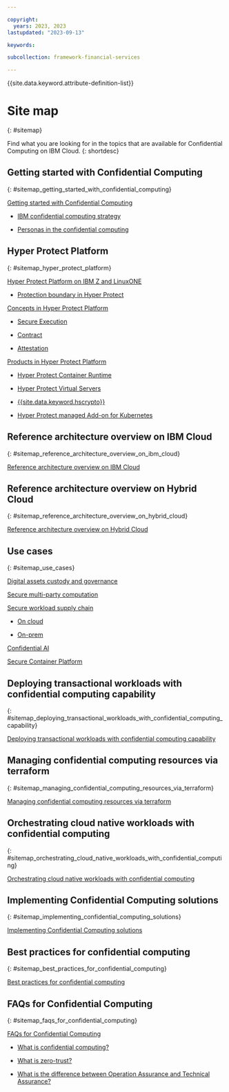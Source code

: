 ```yaml
---

copyright:
  years: 2023, 2023
lastupdated: "2023-09-13"

keywords: 

subcollection: framework-financial-services

---
```


{{site.data.keyword.attribute-definition-list}}


# Site map
{: #sitemap}

Find what you are looking for in the topics that are available for Confidential Computing on IBM Cloud.
{: shortdesc}






## Getting started with Confidential Computing
{: #sitemap_getting_started_with_confidential_computing}


[Getting started with Confidential Computing](/docs/confidential-computing?topic=confidential-computing-about#about)

* [IBM confidential computing strategy](/docs/confidential-computing?topic=confidential-computing-about#cc-ibm)

* [Personas in the confidential computing](/docs/confidential-computing?topic=confidential-computing-about#cc-personas)


## Hyper Protect Platform
{: #sitemap_hyper_protect_platform}


[Hyper Protect Platform on IBM Z and LinuxONE](/docs/confidential-computing?topic=confidential-computing-hyper-protect-overview#hyper-protect-overview)

* [Protection boundary in Hyper Protect](/docs/confidential-computing?topic=confidential-computing-hyper-protect-overview#enclave-boundary)

[Concepts in Hyper Protect Platform](/docs/confidential-computing?topic=confidential-computing-hyper-protect-concepts#hyper-protect-concepts)

* [Secure Execution](/docs/confidential-computing?topic=confidential-computing-hyper-protect-concepts#secure-execution)

* [Contract](/docs/confidential-computing?topic=confidential-computing-hyper-protect-concepts#contract)

* [Attestation](/docs/confidential-computing?topic=confidential-computing-hyper-protect-concepts#attestation)

[Products in Hyper Protect Platform](/docs/confidential-computing?topic=confidential-computing-hyper-protect-products#hyper-protect-products)

* [Hyper Protect Container Runtime](/docs/confidential-computing?topic=confidential-computing-hyper-protect-products#hpcr)

* [Hyper Protect Virtual Servers](/docs/confidential-computing?topic=confidential-computing-hyper-protect-products#hpvs)

* [{{site.data.keyword.hscrypto}}](/docs/confidential-computing?topic=confidential-computing-hyper-protect-products#hpcs)

* [Hyper Protect managed Add-on for Kubernetes](/docs/confidential-computing?topic=confidential-computing-hyper-protect-products#ikswhp)


## Reference architecture overview on IBM Cloud
{: #sitemap_reference_architecture_overview_on_ibm_cloud}


[Reference architecture overview on IBM Cloud](/docs/confidential-computing?topic=confidential-computing-public-cloud#public-cloud)


## Reference architecture overview on Hybrid Cloud
{: #sitemap_reference_architecture_overview_on_hybrid_cloud}


[Reference architecture overview on Hybrid Cloud](/docs/confidential-computing?topic=confidential-computing-hybrid-cloud#hybrid-cloud)


## Use cases
{: #sitemap_use_cases}


[Digital assets custody and governance](/docs/confidential-computing?topic=confidential-computing-digital-assets#digital-assets)

[Secure multi-party computation](/docs/confidential-computing?topic=confidential-computing-smpc#smpc)

[Secure workload supply chain](/docs/confidential-computing?topic=confidential-computing-devsecops#devsecops)

* [On cloud](/docs/confidential-computing?topic=confidential-computing-devsecops#on-cloud)

* [On-prem](/docs/confidential-computing?topic=confidential-computing-devsecops#on-prem)

[Confidential AI](/docs/confidential-computing?topic=confidential-computing-conf-ai#conf-ai)

[Secure Container Platform](/docs/confidential-computing?topic=confidential-computing-scp#scp)


## Deploying transactional workloads with confidential computing capability
{: #sitemap_deploying_transactional_workloads_with_confidential_computing_capability}


[Deploying transactional workloads with confidential computing capability](/docs/confidential-computing?topic=confidential-computing-deploy-workload#deploy-workload)


## Managing confidential computing resources via terraform
{: #sitemap_managing_confidential_computing_resources_via_terraform}


[Managing confidential computing resources via terraform](/docs/confidential-computing?topic=confidential-computing-manage-terraform#manage-terraform)


## Orchestrating cloud native workloads with confidential computing
{: #sitemap_orchestrating_cloud_native_workloads_with_confidential_computing}


[Orchestrating cloud native workloads with confidential computing](/docs/confidential-computing?topic=confidential-computing-orchestrate-workload#orchestrate-workload)


## Implementing Confidential Computing solutions
{: #sitemap_implementing_confidential_computing_solutions}


[Implementing Confidential Computing solutions](/docs/confidential-computing?topic=confidential-computing-implement-cc#implement-cc)


## Best practices for confidential computing
{: #sitemap_best_practices_for_confidential_computing}


[Best practices for confidential computing](/docs/confidential-computing?topic=confidential-computing-best-practices#best-practices)


## FAQs for Confidential Computing
{: #sitemap_faqs_for_confidential_computing}


[FAQs for Confidential Computing](/docs/confidential-computing?topic=confidential-computing-faqs-cc#faqs-cc)

* [What is confidential computing?](/docs/confidential-computing?topic=confidential-computing-faqs-cc#what-is-confidential-computing)

* [What is zero-trust?](/docs/confidential-computing?topic=confidential-computing-faqs-cc#what-is-zero-trust)

* [What is the difference between Operation Assurance and Technical Assurance?](/docs/confidential-computing?topic=confidential-computing-faqs-cc#what-is-the-difference-between-operation-assurance-and-technical-assurance)

